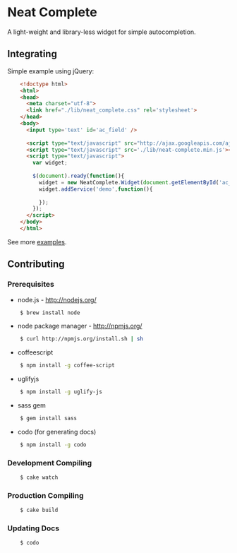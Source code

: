 Neat Complete
=============

A light-weight and library-less widget for simple autocompletion.

Integrating
-----------
Simple example using jQuery:
```html
    <!doctype html>
    <html>
    <head>
      <meta charset="utf-8">
      <link href="./lib/neat_complete.css" rel='stylesheet'>
    </head>
    <body>
      <input type='text' id='ac_field' />
      
      <script type="text/javascript" src="http://ajax.googleapis.com/ajax/libs/jquery/1.7.1/jquery.min.js"></script>
      <script type="text/javascript" src='./lib/neat-complete.min.js'></script>
      <script type="text/javascript">
        var widget;
        
        $(document).ready(function(){
          widget = new NeatComplete.Widget(document.getElementById('ac_field'));
          widget.addService('demo',function(){
            
          });
        });
      </script>
    </body>
    </html>
```
See more <a href="http://abletech.github.com/neat-complete/demo" target="_parent">examples</a>.



Contributing
------------
### Prerequisites

* node.js - http://nodejs.org/
```sh
    $ brew install node
```
* node package manager - http://npmjs.org/
```sh
    $ curl http://npmjs.org/install.sh | sh
```
* coffeescript
```sh
    $ npm install -g coffee-script
```
* uglifyjs
```sh
    $ npm install -g uglify-js
```
* sass gem
```sh
    $ gem install sass
```
* codo (for generating docs)
```sh
    $ npm install -g codo
```
### Development Compiling
```sh
    $ cake watch
```
### Production Compiling
```sh
    $ cake build
```    
### Updating Docs
```sh
    $ codo
```